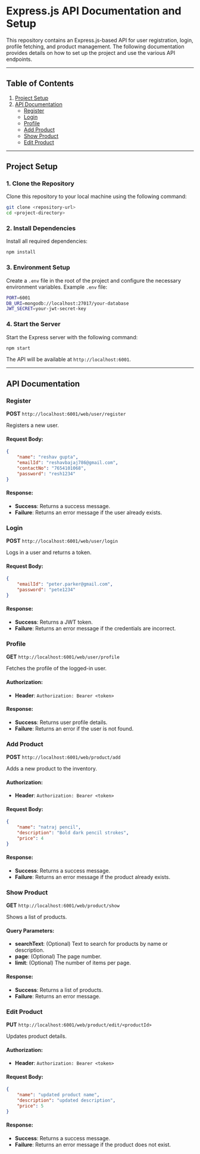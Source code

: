 
# Express.js API Documentation and Setup

This repository contains an Express.js-based API for user registration, login, profile fetching, and product management. The following documentation provides details on how to set up the project and use the various API endpoints.

---

## Table of Contents

1. [Project Setup](#project-setup)
2. [API Documentation](#api-documentation)
   - [Register](#register)
   - [Login](#login)
   - [Profile](#profile)
   - [Add Product](#add-product)
   - [Show Product](#show-product)
   - [Edit Product](#edit-product)

---

## Project Setup

### 1. Clone the Repository
Clone this repository to your local machine using the following command:

```bash
git clone <repository-url>
cd <project-directory>
```

### 2. Install Dependencies
Install all required dependencies:

```bash
npm install
```

### 3. Environment Setup
Create a `.env` file in the root of the project and configure the necessary environment variables. Example `.env` file:

```bash
PORT=6001
DB_URI=mongodb://localhost:27017/your-database
JWT_SECRET=your-jwt-secret-key
```

### 4. Start the Server
Start the Express server with the following command:

```bash
npm start
```

The API will be available at `http://localhost:6001`.

---

## API Documentation

### Register
**POST** `http://localhost:6001/web/user/register`

Registers a new user.

#### Request Body:
```json
{
    "name": "reshav gupta",
    "emailId": "reshavbajaj786@gmail.com",
    "contactNo": "7654101068",
    "password": "resh1234"
}
```

#### Response:
- **Success**: Returns a success message.
- **Failure**: Returns an error message if the user already exists.

### Login
**POST** `http://localhost:6001/web/user/login`

Logs in a user and returns a token.

#### Request Body:
```json
{
    "emailId": "peter.parker@gmail.com",
    "password": "pete1234"
}
```

#### Response:
- **Success**: Returns a JWT token.
- **Failure**: Returns an error message if the credentials are incorrect.

### Profile
**GET** `http://localhost:6001/web/user/profile`

Fetches the profile of the logged-in user.

#### Authorization:
- **Header**: `Authorization: Bearer <token>`

#### Response:
- **Success**: Returns user profile details.
- **Failure**: Returns an error if the user is not found.

### Add Product
**POST** `http://localhost:6001/web/product/add`

Adds a new product to the inventory.

#### Authorization:
- **Header**: `Authorization: Bearer <token>`

#### Request Body:
```json
{
    "name": "natraj pencil",
    "description": "Bold dark pencil strokes",
    "price": 4
}
```

#### Response:
- **Success**: Returns a success message.
- **Failure**: Returns an error message if the product already exists.

### Show Product
**GET** `http://localhost:6001/web/product/show`

Shows a list of products.

#### Query Parameters:
- **searchText**: (Optional) Text to search for products by name or description.
- **page**: (Optional) The page number.
- **limit**: (Optional) The number of items per page.

#### Response:
- **Success**: Returns a list of products.
- **Failure**: Returns an error message.

### Edit Product
**PUT** `http://localhost:6001/web/product/edit/<productId>`

Updates product details.

#### Authorization:
- **Header**: `Authorization: Bearer <token>`

#### Request Body:
```json
{
    "name": "updated product name",
    "description": "updated description",
    "price": 5
}
```

#### Response:
- **Success**: Returns a success message.
- **Failure**: Returns an error message if the product does not exist.
